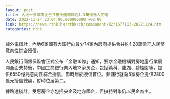 ```yaml
---
layout: post
title: 內地十多家房企合共獲授信總額近1.3萬億元人民幣
date: 2022-11-24 23:04:00.000000000 +08:00
link: https://news.rthk.hk/rthk/ch/component/k2/1677103-20221124.htm
categories: rthk
---
```


據外電統計，內地6家國有大銀行向最少14家內房商提供合共約1.28萬億元人民幣意向性綜合授信。

人民銀行同銀保監會正式公布「金融16條」通知，要求金融機構對房地產行業展開全面支持後，中國工商銀行向內地12家房企，包括萬科、龍湖、碧桂園等，提供6550億元意向性綜合授信，暫時居於授信首位。郵儲行就向5家房企提供2800億元授信總額，暫時位居第二。

據路透統計，受惠房企亦包括央企及地方國企，但扶持對象仍以民企為主。
